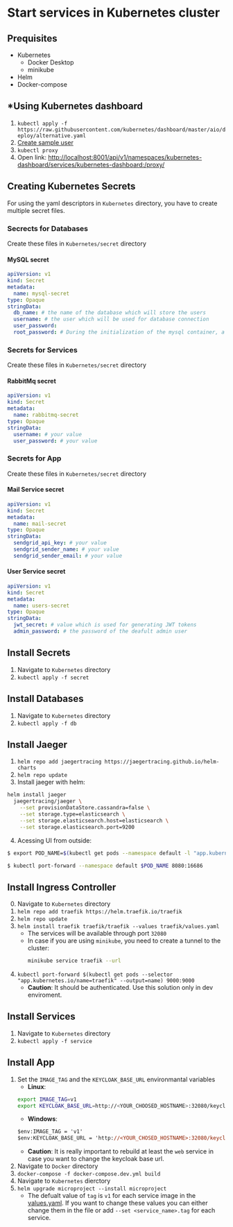 # Start services in Kubernetes cluster
## Prequisites
- Kubernetes
    - Docker Desktop
    - minikube
- Helm
- Docker-compose
## *Using Kubernetes dashboard
1. ```kubectl apply -f https://raw.githubusercontent.com/kubernetes/dashboard/master/aio/deploy/alternative.yaml```
2. [Create sample user](https://github.com/kubernetes/dashboard/blob/master/docs/user/access-control/creating-sample-user.md)
3. ```kubectl proxy```
4. Open link: [http://localhost:8001/api/v1/namespaces/kubernetes-dashboard/services/kubernetes-dashboard:/proxy/](http://localhost:8001/api/v1/namespaces/kubernetes-dashboard/services/kubernetes-dashboard:/proxy/)

## Creating Kubernetes Secrets
For using the yaml descriptors in ```Kubernetes``` directory, you have to create multiple secret files.
### Secrects for Databases
Create these files in ```Kubernetes/secret``` directory
#### MySQL secret
```yaml
apiVersion: v1
kind: Secret
metadata:
  name: mysql-secret
type: Opaque
stringData:
  db_name: # the name of the database which will store the users
  username: # the user which will be used for database connection
  user_password:
  root_password: # During the initialization of the mysql container, a root user is created. This will be the password of this generated root user.
```
### Secrets for Services
Create these files in ```Kubernetes/secret``` directory
#### RabbitMq secret
```yaml
apiVersion: v1
kind: Secret
metadata:
  name: rabbitmq-secret
type: Opaque
stringData:
  username: # your value
  user_password: # your value
```
### Secrets for App
Create these files in ```Kubernetes/secret``` directory
#### Mail Service secret
```yaml
apiVersion: v1
kind: Secret
metadata:
  name: mail-secret
type: Opaque
stringData:
  sendgrid_api_key: # your value
  sendgrid_sender_name: # your value
  sendgrid_sender_email: # your value
```
#### User Service secret
```yaml
apiVersion: v1
kind: Secret
metadata:
  name: users-secret
type: Opaque
stringData:
  jwt_secret: # value which is used for generating JWT tokens
  admin_password: # the password of the deafult admin user
```

## Install Secrets
1. Navigate to ```Kubernetes``` directory
2. ```kubectl apply -f secret```

## Install Databases
1. Navigate to ```Kubernetes``` directory
2. ```kubectl apply -f db```

## Install Jaeger
1. ```helm repo add jaegertracing https://jaegertracing.github.io/helm-charts```
2. ```helm repo update```
3. Install jaeger with helm:
```bash
helm install jaeger 
  jaegertracing/jaeger \
    --set provisionDataStore.cassandra=false \
    --set storage.type=elasticsearch \
    --set storage.elasticsearch.host=elasticsearch \
    --set storage.elasticsearch.port=9200
```
4. Acessing UI from outside:
```bash
$ export POD_NAME=$(kubectl get pods --namespace default -l "app.kubernetes.io/instance=jaeger,app.kubernetes.io/component=query" -o jsonpath="{.items[0].metadata.name}")

$ kubectl port-forward --namespace default $POD_NAME 8080:16686
```

## Install Ingress Controller
0. Navigate to ```Kubernetes``` directory
1. ```helm repo add traefik https://helm.traefik.io/traefik```
2. ```helm repo update```
3. ```helm install traefik traefik/traefik --values traefik/values.yaml```
    - The services will be available through port ```32080```
    - In case if you are using ```minikube```, you need to create a tunnel to the cluster:
      ```bash
      minikube service traefik --url
      ```
4. ```kubectl port-forward $(kubectl get pods --selector "app.kubernetes.io/name=traefik" --output=name) 9000:9000```
    - __Caution__: It should be authenticated. Use this solution only in dev enviroment.

## Install Services
1. Navigate to ```Kubernetes``` directory
2. ```kubectl apply -f service```

## Install App
1. Set the ```IMAGE_TAG``` and the ```KEYCLOAK_BASE_URL``` environmantal variables
    - __Linux__:
    ```bash
    export IMAGE_TAG=v1
    export KEYCLOAK_BASE_URL=http://<YOUR_CHOOSED_HOSTNAME>:32080/keycloak
    ```
    - __Windows__:
    ```ps
    $env:IMAGE_TAG = 'v1'
    $env:KEYCLOAK_BASE_URL = 'http://<YOUR_CHOSED_HOSTNAME>:32080/keycloak'
    ```
    - __Caution__: It is really important to rebuild at least the ```web``` service in case you want to change the keycloak base url.
2. Navigate to ```Docker``` directory
3. ```docker-compose -f docker-compose.dev.yml build```
4. Navigate to ```Kubernetes``` dierctory
5. ```helm upgrade microproject --install microproject```
    - The defualt value of ```tag``` is ```v1``` for each service image in the [values.yaml](microproject/values.yaml). If you want to change these values you can either change them in the file or add ```--set <service_name>.tag``` for each service. 